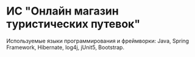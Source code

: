 # ИС "Онлайн магазин туристических путевок"

Используемые языки программирования и фреймворки:
Java, Spring Framework, Hibernate, log4j, jUnit5, Bootstrap.
